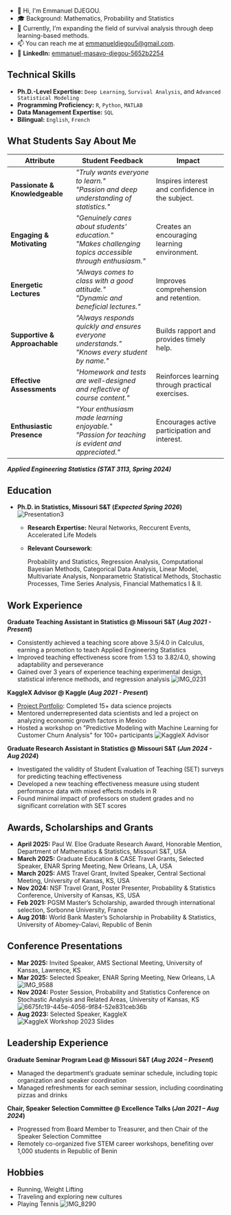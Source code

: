 - 👋 Hi, I'm Emmanuel DJEGOU.
- 🎓 Background: Mathematics, Probability and Statistics
- 💼 Currently, I'm expanding the field of survival analysis through deep learning-based methods.
- 📫 You can reach me at emmanueldjegou5@gmail.com.
- 🔗 **LinkedIn:** [emmanuel-masavo-djegou-5652b2254](https://www.linkedin.com/in/emmanuel-masavo-djegou-5652b2254)

## Technical Skills  
- **Ph.D.-Level Expertise:** `Deep Learning`, `Survival Analysis`, and `Advanced Statistical Modeling` 
- **Programming Proficiency:** `R`, `Python`, `MATLAB`  
- **Data Management Expertise:** `SQL`
- **Bilingual:** `English`, `French` 

## What Students Say About Me

| **Attribute**              | **Student Feedback**                                                                                             | **Impact**                                            |
|----------------------------|------------------------------------------------------------------------------------------------------------------|------------------------------------------------------|
| **Passionate & Knowledgeable** | *"Truly wants everyone to learn."*<br>*"Passion and deep understanding of statistics."*                            | Inspires interest and confidence in the subject.     |
| **Engaging & Motivating**  | *"Genuinely cares about students' education."*<br>*"Makes challenging topics accessible through enthusiasm."*       | Creates an encouraging learning environment.         |
| **Energetic Lectures**     | *"Always comes to class with a good attitude."*<br>*"Dynamic and beneficial lectures."*                             | Improves comprehension and retention.                |
| **Supportive & Approachable** | *"Always responds quickly and ensures everyone understands."*<br>*"Knows every student by name."*                   | Builds rapport and provides timely help.             |
| **Effective Assessments**  | *"Homework and tests are well-designed and reflective of course content."*                                        | Reinforces learning through practical exercises.     |
| **Enthusiastic Presence**  | *"Your enthusiasm made learning enjoyable."*<br>*"Passion for teaching is evident and appreciated."*               | Encourages active participation and interest.        |

**_Applied Engineering Statistics (STAT 3113, Spring 2024)_**
   

## Education

- **Ph.D. in Statistics, Missouri S&T (_Expected Spring 2026_)**
     ![Presentation3](https://github.com/user-attachments/assets/f781631a-a0ff-4e02-bf4b-570645f406ec)

   - **Research Expertise:** Neural Networks, Reccurent Events, Accelerated Life Models

   - **Relevant Coursework**:

     Probability and Statistics, Regression Analysis, Computational Bayesian Methods, Categorical Data Analysis, Linear Model, Multivariate Analysis, Nonparametric Statistical Methods, Stochastic Processes, Time Series Analysis, Financial Mathematics I & II.

             		

## Work Experience

**Graduate Teaching Assistant in Statistics @ Missouri S&T (_Aug 2021 - Present_)**
- Consistently achieved a teaching score above 3.5/4.0 in Calculus, earning a promotion to teach Applied Engineering Statistics
- Improved teaching effectiveness score from 1.53 to 3.82/4.0, showing adaptability and perseverance
- Gained over 3 years of experience teaching experimental design, statistical inference methods, and regression analysis
  ![IMG_0231](https://github.com/user-attachments/assets/221c6262-5dfe-4d88-97df-8ffa124d4e9a)

**KaggleX Advisor @ Kaggle (_Aug 2021 - Present_)**
- [Project Portfolio](https://www.kaggle.com/emmanueldjegou): Completed 15+ data science projects
- Mentored underrepresented data scientists and led a project on analyzing economic growth factors in Mexico
- Hosted a workshop on "Predictive Modeling with Machine Learning for Customer Churn Analysis" for 100+ participants
  ![KaggleX Advisor](https://github.com/user-attachments/assets/44cd9ec3-0ff1-4e5d-9343-3337142cdc2a)


**Graduate Research Assistant in Statistics @ Missouri S&T (_Jun 2024 - Aug 2024_)**
- Investigated the validity of Student Evaluation of Teaching (SET) surveys for predicting teaching effectiveness
- Developed a new teaching effectiveness measure using student performance data with mixed effects models in R
- Found minimal impact of professors on student grades and no significant correlation with SET scores

## Awards, Scholarships and Grants
- **April 2025:** Paul W. Eloe Graduate Research Award, Honorable Mention, Department of Mathematics & Statistics, Missouri S&T, USA 	                
- **March 2025:** Graduate Education & CASE Travel Grants, Selected Speaker, ENAR Spring Meeting, New Orleans, LA, USA 	          	             
- **March 2025:** AMS Travel Grant, Invited Speaker, Central Sectional Meeting, University of Kansas, KS, USA 	                               
- **Nov 2024:** NSF Travel Grant, Poster Presenter, Probability & Statistics Conference, University of Kansas, KS, USA 			
- **Feb 2021:** PGSM Master’s Scholarship, awarded through international selection, Sorbonne University, France			 
- **Aug 2018:** World Bank Master’s Scholarship in Probability & Statistics, University of Abomey-Calavi, Republic of Benin 		

## Conference Presentations
- **Mar 2025:** Invited Speaker, AMS Sectional Meeting, University of Kansas, Lawrence, KS  
- **Mar 2025:** Selected Speaker, ENAR Spring Meeting, New Orleans, LA
   ![IMG_9588](https://github.com/user-attachments/assets/76546447-7aa8-4d76-b1f9-a6039c4229be)
- **Nov 2024:** Poster Session, Probability and Statistics Conference on Stochastic Analysis and Related Areas, University of Kansas, KS
  ![6675fc19-445e-4056-9f84-52e831ceb36b](https://github.com/user-attachments/assets/1ac30e7f-50c6-48ed-b20f-6b69bb9606be)
- **Aug 2023:** Selected Speaker, KaggleX
  ![KaggleX Workshop 2023 Slides](https://github.com/user-attachments/assets/273f8323-2301-4b23-b4d4-b37dd4455d3d)


## Leadership Experience

**Graduate Seminar Program Lead @ Missouri S&T (_Aug 2024 – Present_)**  
- Managed the department’s graduate seminar schedule, including topic organization and speaker coordination
- Managed refreshments for each seminar session, including coordinating pizzas and drinks

**Chair, Speaker Selection Committee @ Excellence Talks (_Jan 2021 – Aug 2024_)**  
- Progressed from Board Member to Treasurer, and then Chair of the Speaker Selection Committee
- Remotely co-organized five STEM career workshops, benefiting over 1,000 students in Republic of Benin

## Hobbies
- Running, Weight Lifting
- Traveling and exploring new cultures
- Playing Tennis
  ![IMG_8290](https://github.com/user-attachments/assets/af3fcf8b-a4cc-434e-9551-692ed40a91e3)
  



